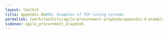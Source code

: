 ```yaml
---
layout: toolkit
title: Appendix D&#58; Examples of TEP rating systems
permalink: /work/toolkits/agile-procurement-playbook/appendix-d-examples-of-tep-rating-systems/
sidenav: agile_procurement_playbook
---
```

